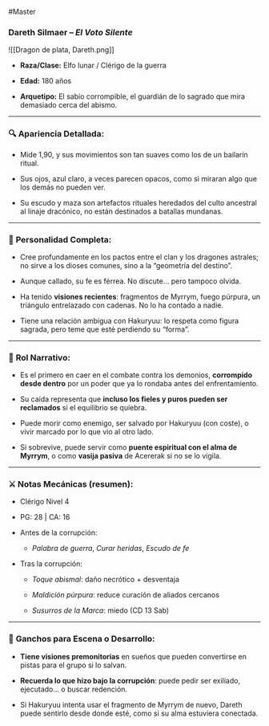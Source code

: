 #Master
### **Dareth Silmaer** – _El Voto Silente_

![[Dragon de plata, Dareth.png]]

- **Raza/Clase:** Elfo lunar / Clérigo de la guerra
    
- **Edad:** 180 años
    
- **Arquetipo:** El sabio corrompible, el guardián de lo sagrado que mira demasiado cerca del abismo.
    

---

### 🔍 **Apariencia Detallada:**

- Mide 1,90, y sus movimientos son tan suaves como los de un bailarín ritual.
    
- Sus ojos, azul claro, a veces parecen opacos, como si miraran algo que los demás no pueden ver.
    
- Su escudo y maza son artefactos rituales heredados del culto ancestral al linaje dracónico, no están destinados a batallas mundanas.
    

---

### 💬 **Personalidad Completa:**

- Cree profundamente en los pactos entre el clan y los dragones astrales; no sirve a los dioses comunes, sino a la “geometría del destino”.
    
- Aunque callado, su fe es férrea. No discute… pero tampoco olvida.
    
- Ha tenido **visiones recientes**: fragmentos de Myrrym, fuego púrpura, un triángulo entrelazado con cadenas. No lo ha contado a nadie.
    
- Tiene una relación ambigua con Hakuryuu: lo respeta como figura sagrada, pero teme que esté perdiendo su “forma”.
    

---

### 🧠 **Rol Narrativo:**

- Es el primero en caer en el combate contra los demonios, **corrompido desde dentro** por un poder que ya lo rondaba antes del enfrentamiento.
    
- Su caída representa que **incluso los fieles y puros pueden ser reclamados** si el equilibrio se quiebra.
    
- Puede morir como enemigo, ser salvado por Hakuryuu (con coste), o vivir marcado por lo que vio al otro lado.
    
- Si sobrevive, puede servir como **puente espiritual con el alma de Myrrym**, o como **vasija pasiva** de Acererak si no se lo vigila.
    

---

### ⚔️ **Notas Mecánicas (resumen):**

- Clérigo Nivel 4
    
- PG: 28 | CA: 16
    
- Antes de la corrupción:
    
    - _Palabra de guerra_, _Curar heridas_, _Escudo de fe_
        
- Tras la corrupción:
    
    - _Toque abismal_: daño necrótico + desventaja
        
    - _Maldición púrpura_: reduce curación de aliados cercanos
        
    - _Susurros de la Marca_: miedo (CD 13 Sab)
        

---

### 🧩 **Ganchos para Escena o Desarrollo:**

- **Tiene visiones premonitorias** en sueños que pueden convertirse en pistas para el grupo si lo salvan.
    
- **Recuerda lo que hizo bajo la corrupción**: puede pedir ser exiliado, ejecutado… o buscar redención.
    
- Si Hakuryuu intenta usar el fragmento de Myrrym de nuevo, Dareth puede sentirlo desde donde esté, como si su alma estuviera conectada.